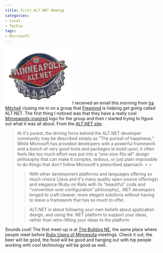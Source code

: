 ```yaml
---
title: First ALT.NET Meetup
categories:
- Local
- Techie
tags:
- Microsoft
---
```


![altnet2_small.png](/assets/posts/2008/altnet2-small.png)I received an email this morning from [Ira Mitchell](http://webloggist.com/) clueing me in on a group that [Freemind](http://freemind.net/) is helping get going called ALT.NET. The first thing I noticed was that they have a really cool [Minneapolis-inspired](http://en.wikipedia.org/wiki/Grain_Belt_(beer)) logo for the group and then I started trying to figure out what it was all about. From the [ALT.NET site](http://mplsalt.net/):

<blockquote>At it's purest, the driving force behind the ALT.NET developer community may be described simply as "The pursuit of happiness." While Microsoft has provided developers with a powerful framework and a bunch of very good tools and packages to build upon, it often feels like too much effort was put into a "one-size-fits-all" design philosophy that can make it complex, tedious, or just plain impossible to do things that don't follow Microsoft's prescribed approach.
> 
> 

> 
> With other development platforms and languages offering so much choice (Java and it's many quality open source offerings) and elegance (Ruby on Rails with its "beautiful" code and "convention over configuration" philosophy), .NET developers longed to craft cleaner, more elegant solutions without having to leave a framework that has so much to offer.
> 
> 

> 
> ALT.NET is about following your own beliefs about application design, and using the .NET platform to support your ideas, rather than retro-fitting your ideas to the platform.
> 
> </blockquote>

Sounds cool! The first meet-up is at [The Bulldog NE](http://www.thebulldogmpls.com/ne_index.php), the same place where people meet before [Ruby Users of Minnesota](http://www.ruby.mn/) meetings. Check it out; the beer will be good, the food will be good and hanging out with hip people working with cool technology will be good as well.
